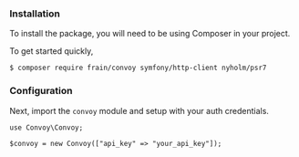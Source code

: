 ### Installation

To install the package, you will need to be using Composer in your project.

To get started quickly,

```bash[terminal]
$ composer require frain/convoy symfony/http-client nyholm/psr7
```

### Configuration

Next, import the `convoy` module and setup with your auth credentials.

```php[example]
use Convoy\Convoy;

$convoy = new Convoy(["api_key" => "your_api_key"]);
```
